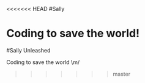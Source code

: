 <<<<<<< HEAD
#Sally

Coding to save the world!
=======
#Sally Unleashed

Coding to save the world \m/

>>>>>>> master

